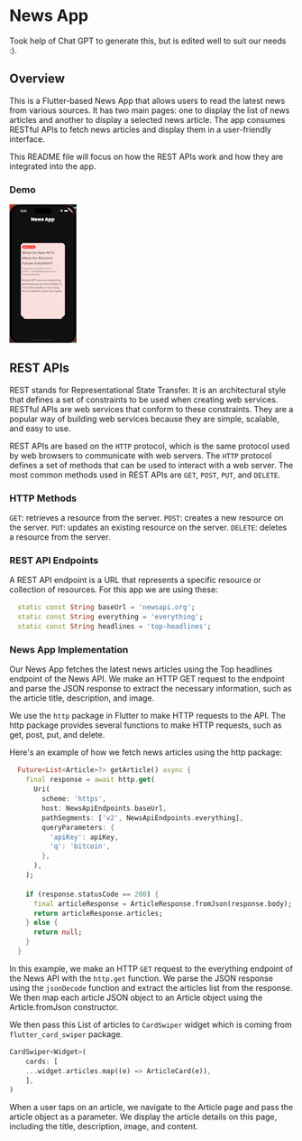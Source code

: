 
# News App

Took help of Chat GPT to generate this, but is edited well to suit our needs :).

## Overview
This is a Flutter-based News App that allows users to read the latest news from various sources. It has two main pages: one to display the list of news articles and another to display a selected news article. The app consumes RESTful APIs to fetch news articles and display them in a user-friendly interface.

This README file will focus on how the REST APIs work and how they are integrated into the app.

### Demo
![Demo Video](./public/news_app_demo.gif)

## REST APIs
REST stands for Representational State Transfer. It is an architectural style that defines a set of constraints to be used when creating web services. RESTful APIs are web services that conform to these constraints. They are a popular way of building web services because they are simple, scalable, and easy to use.

REST APIs are based on the `HTTP` protocol, which is the same protocol used by web browsers to communicate with web servers. The `HTTP` protocol defines a set of methods that can be used to interact with a web server. The most common methods used in REST APIs are `GET`, `POST`, `PUT`, and `DELETE`.

### HTTP Methods
`GET`: retrieves a resource from the server.
`POST`: creates a new resource on the server.
`PUT`: updates an existing resource on the server.
`DELETE`: deletes a resource from the server.

### REST API Endpoints
A REST API endpoint is a URL that represents a specific resource or collection of resources. For this app we are using these:

```dart
  static const String baseUrl = 'newsapi.org';
  static const String everything = 'everything';
  static const String headlines = 'top-headlines';
```

### News App Implementation

Our News App fetches the latest news articles using the Top headlines endpoint of the News API. We make an HTTP GET request to the endpoint and parse the JSON response to extract the necessary information, such as the article title, description, and image.

We use the `http` package in Flutter to make HTTP requests to the API. The http package provides several functions to make HTTP requests, such as get, post, put, and delete.

Here's an example of how we fetch news articles using the http package:

```dart
  Future<List<Article>?> getArticle() async {
    final response = await http.get(
      Uri(
        scheme: 'https',
        host: NewsApiEndpoints.baseUrl,
        pathSegments: ['v2', NewsApiEndpoints.everything],
        queryParameters: {
          'apiKey': apiKey,
          'q': 'bitcoin',
        },
      ),
    );

    if (response.statusCode == 200) {
      final articleResponse = ArticleResponse.fromJson(response.body);
      return articleResponse.articles;
    } else {
      return null;
    }
  }
```
In this example, we make an HTTP `GET` request to the everything endpoint of the News API with the `http.get` function. We parse the JSON response using the `jsonDecode` function and extract the articles list from the response. We then map each article JSON object to an Article object using the Article.fromJson constructor.

We then pass this List of articles to `CardSwiper` widget which is coming from `flutter_card_swiper` package.

```dart
CardSwiper<Widget>(
    cards: [
    ...widget.articles.map((e) => ArticleCard(e)),
    ],
)
```

When a user taps on an article, we navigate to the Article page and pass the article object as a parameter. We display the article details on this page, including the title, description, image, and content.